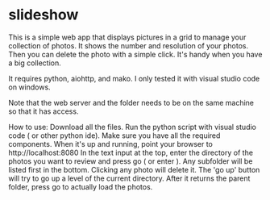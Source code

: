 # slideshow

This is a simple web app that displays pictures in a grid
to manage your collection of photos.
It shows the number and resolution of your photos.
Then you can delete the photo with a simple click.
It's handy when you have a big collection.

It requires python, aiohttp, and mako.
I only tested it with visual studio code on windows.

Note that the web server and the folder needs to be on the same machine
so that it has access.

How to use:
Download all the files.
Run the python script with visual studio code ( or other python ide).
Make sure you have all the required components.
When it's up and running, point your browser to http://localhost:8080
In the text input at the top, enter the directory of the photos you
want to review and press go ( or enter ).
Any subfolder will be listed first in the bottom.
Clicking any photo will delete it.
The 'go up' button will try to go up a level of the current directory.
After it returns the parent folder, press go to actually load the photos.
